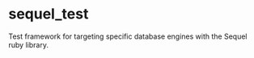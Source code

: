 sequel_test
===========

Test framework for targeting specific database engines with the Sequel ruby library.
